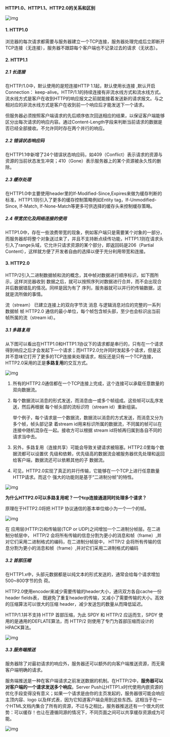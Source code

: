 **HTTP1.0、HTTP1.1、HTTP2.0的关系和区别**

![img](http://pcc.huitogo.club/d350d4b34c20b959601ce05c3cff46b7)



#### 1. HTTP1.0

浏览器的每次请求都需要与服务器建立一个TCP连接，服务器处理完成后立即断开TCP连接（无连接），服务器不跟踪每个客户端也不记录过去的请求（无状态）。



#### 2. HTTP1.1

##### 2.1 长连接

在HTTP/1.0中，默认使用的是短连接HTTP 1.1起，默认使用长连接 ,默认开启Connection： keep-alive。HTTP/1.1的持续连接有非流水线方式和流水线方式。流水线方式是客户在收到HTTP的响应报文之前就能接着发送新的请求报文。与之相对应的非流水线方式是客户在收到前一个响应后才能发送下一个请求。

但服务器必须按照客户端请求的先后顺序依次回送相应的结果，以保证客户端能够区分出每次请求的响应内容。通过Content-Length字段来判断当前请求的数据是否已经全部接收。不允许同时存在两个并行的响应。



##### 2.2 错误状态响应码

在HTTP1.1中新增了24个错误状态响应码，如409（Conflict）表示请求的资源与资源的当前状态发生冲突；410（Gone）表示服务器上的某个资源被永久性的删除。



##### 2.3 缓存处理

在HTTP1.0中主要使用header里的If-Modified-Since,Expires来做为缓存判断的标准，HTTP1.1则引入了更多的缓存控制策略例如Entity tag，If-Unmodified-Since, If-Match, If-None-Match等更多可供选择的缓存头来控制缓存策略。



##### 2.4 带宽优化及网络连接的使用

HTTP1.0中，存在一些浪费带宽的现象，例如客户端只是需要某个对象的一部分，而服务器却将整个对象送过来了，并且不支持断点续传功能，HTTP1.1则在请求头引入了range头域，它允许只请求资源的某个部分，即返回码是206（Partial Content），这样就方便了开发者自由的选择以便于充分利用带宽和连接。



#### 3. HTTP2.0

HTTP/2引入二进制数据帧和流的概念，其中帧对数据进行顺序标识，如下图所示，这样浏览器收到 数据之后，就可以按照序列对数据进行合并，而不会出现合并后数据错乱的情况。同样是因为有了 序列，服务器就可以并行的传输数据，这就是流所做的事情。

流（stream） 已建立连接上的双向字节流 消息 与逻辑消息对应的完整的一系列数据帧 帧 HTTP2.0 通信的最小单位，每个帧包含帧头部，至少也会标识出当前帧所属的流（stream id）。



##### 3.1 多路复用

从下图可以看出在HTTP1.0和HTTP1.1协议下的请求都是串行的，只有在一个请求得到响应之后才会发起下一个请求；而HTTP2.0允许同时发起多个请求，但是这并不意味它打开了更多的TCP连接来处理请求，相反还是只有一个TCP连接，HTTP2.0采用的正是**多路复用**的交互方式。

![img](http://pcc.huitogo.club/e6c33d395dab7e69173afa3878a1c66e)



1. 所有的HTTP2.0通信都在一个TCP连接上完成，这个连接可以承载任意数量的双向数据流。

2. 每个数据流以消息的形式发送，而消息由一或多个帧组成。这些帧可以乱序发送，然后再根据 每个帧头部的流标识符（stream id）重新组装。

   举个例子，每个请求是一个数据流，数据流以消息的方式发送，而消息又分为多个帧，帧头部记录 着stream id用来标识所属的数据流，不同属的帧可以在连接中随机混杂在一起。接收方可以根据 stream id将帧再归属到各自不同的请求当中去。

3. 另外，多路复用（连接共享）可能会导致关键请求被阻塞。HTTP2.0里每个数据流都可以设置优 先级和依赖，优先级高的数据流会被服务器优先处理和返回给客户端，数据流还可以依赖其他的子 数据流。

4. 可见，HTTP2.0实现了真正的并行传输，它能够在一个TCP上进行任意数量HTTP请求。而这个 强大的功能则是基于“二进制分帧”的特性。

![img](http://pcc.huitogo.club/6851717215a4759a54318863921684d4)



**为什么HTTP2.0可以多路复用呢？一个tcp连接通道同时处理多个请求？**

原理在于HTTP2.0将把 HTTP 协议通信的基本单位缩小为一个一个的帧。

![img](http://pcc.huitogo.club/9213a8163c2f002cf956347d12c86bdb)



在 应用层(HTTP/2)和传输层(TCP or UDP)之间增加一个二进制分帧层。在二进制分帧层中， HTTP/2 会将所有传输的信息分割为更小的消息和帧（frame）,并对它们采用二进制格式的编码，在二进制分帧层中， HTTP/2 会将所有传输的信息分割为更小的消息和帧（frame）,并对它们采用二进制格式的编码



##### 3.2 首部压缩

在HTTP1.x中，头部元数据都是以纯文本的形式发送的，通常会给每个请求增加500~800字节的负 荷。

HTTP2.0使用encoder来减少需要传输的header大小，通讯双方各自cache一份header fields表， 既避免了重复header的传输，又减小了需要传输的大小。高效的压缩算法可以很大的压缩 header，减少发送包的数量从而降低延迟。

HTTP/1.1并不支持 HTTP 首部压缩，为此 SPDY 和 HTTP/2 应运而生，SPDY 使用的是通用的DEFLATE算法，而 HTTP/2 则使用了专门为首部压缩而设计的 HPACK算法。

![img](http://pcc.huitogo.club/0a7cd5403e94b839ef49bc2f8a2126e5)



##### 3.3 服务端推送

服务器除了对最初请求的响应外，服务器还可以额外的向客户端推送资源，而无需客户端明确的请求。

服务端推送是一种在客户端请求之前发送数据的机制。在HTTP/2中，**服务器可以对客户端的一个请求发送多个响应**。Server Push让HTTP1.x时代使用内嵌资源的优化手段变得没有意义；如果一个请求是由你的主页发起的，服务器很可能会响应主顶内容、logo 以及样式表，因为它知道客户端会用到这些东西。这相当于在一个HTML文档内集合了所有的资源，不过与之相比，服务器推送还有一个很大的优势：可以缓存！也让在遵循同源的情况下，不同页面之间可以共享缓存资源成为可能。

![img](http://pcc.huitogo.club/851357dd35d753511d2f701f0bc0818a)